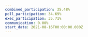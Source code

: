 ```yaml
---
combined_participation: 35.48%
poll_participation: 34.69%
exec_participation: 35.71%
communication: 0.00%
start_date: 2021-08-16T00:00:00.000Z
---
```

